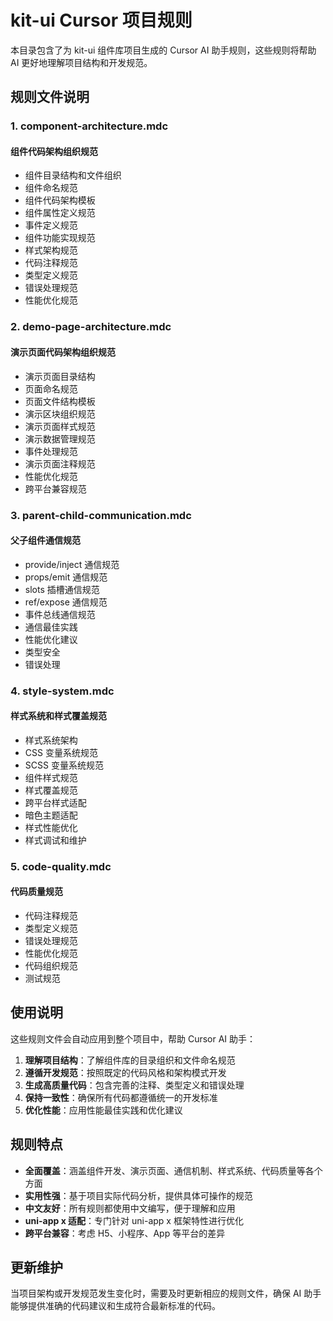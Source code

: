 # kit-ui Cursor 项目规则

本目录包含了为 kit-ui 组件库项目生成的 Cursor AI 助手规则，这些规则将帮助 AI 更好地理解项目结构和开发规范。

## 规则文件说明

### 1. component-architecture.mdc

#### 组件代码架构组织规范

- 组件目录结构和文件组织
- 组件命名规范
- 组件代码架构模板
- 组件属性定义规范
- 事件定义规范
- 组件功能实现规范
- 样式架构规范
- 代码注释规范
- 类型定义规范
- 错误处理规范
- 性能优化规范

### 2. demo-page-architecture.mdc

#### 演示页面代码架构组织规范

- 演示页面目录结构
- 页面命名规范
- 页面文件结构模板
- 演示区块组织规范
- 演示页面样式规范
- 演示数据管理规范
- 事件处理规范
- 演示页面注释规范
- 性能优化规范
- 跨平台兼容规范

### 3. parent-child-communication.mdc

#### 父子组件通信规范

- provide/inject 通信规范
- props/emit 通信规范
- slots 插槽通信规范
- ref/expose 通信规范
- 事件总线通信规范
- 通信最佳实践
- 性能优化建议
- 类型安全
- 错误处理

### 4. style-system.mdc

#### 样式系统和样式覆盖规范

- 样式系统架构
- CSS 变量系统规范
- SCSS 变量系统规范
- 组件样式规范
- 样式覆盖规范
- 跨平台样式适配
- 暗色主题适配
- 样式性能优化
- 样式调试和维护

### 5. code-quality.mdc

#### 代码质量规范

- 代码注释规范
- 类型定义规范
- 错误处理规范
- 性能优化规范
- 代码组织规范
- 测试规范

## 使用说明

这些规则文件会自动应用到整个项目中，帮助 Cursor AI 助手：

1. **理解项目结构**：了解组件库的目录组织和文件命名规范
2. **遵循开发规范**：按照既定的代码风格和架构模式开发
3. **生成高质量代码**：包含完善的注释、类型定义和错误处理
4. **保持一致性**：确保所有代码都遵循统一的开发标准
5. **优化性能**：应用性能最佳实践和优化建议

## 规则特点

- **全面覆盖**：涵盖组件开发、演示页面、通信机制、样式系统、代码质量等各个方面
- **实用性强**：基于项目实际代码分析，提供具体可操作的规范
- **中文友好**：所有规则都使用中文编写，便于理解和应用
- **uni-app x 适配**：专门针对 uni-app x 框架特性进行优化
- **跨平台兼容**：考虑 H5、小程序、App 等平台的差异

## 更新维护

当项目架构或开发规范发生变化时，需要及时更新相应的规则文件，确保 AI 助手能够提供准确的代码建议和生成符合最新标准的代码。
